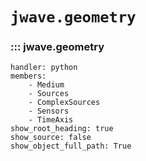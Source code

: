 # `jwave.geometry`

### ::: jwave.geometry
    handler: python
    members:
        - Medium
        - Sources
        - ComplexSources
        - Sensors
        - TimeAxis
    show_root_heading: true
    show_source: false
    show_object_full_path: True
